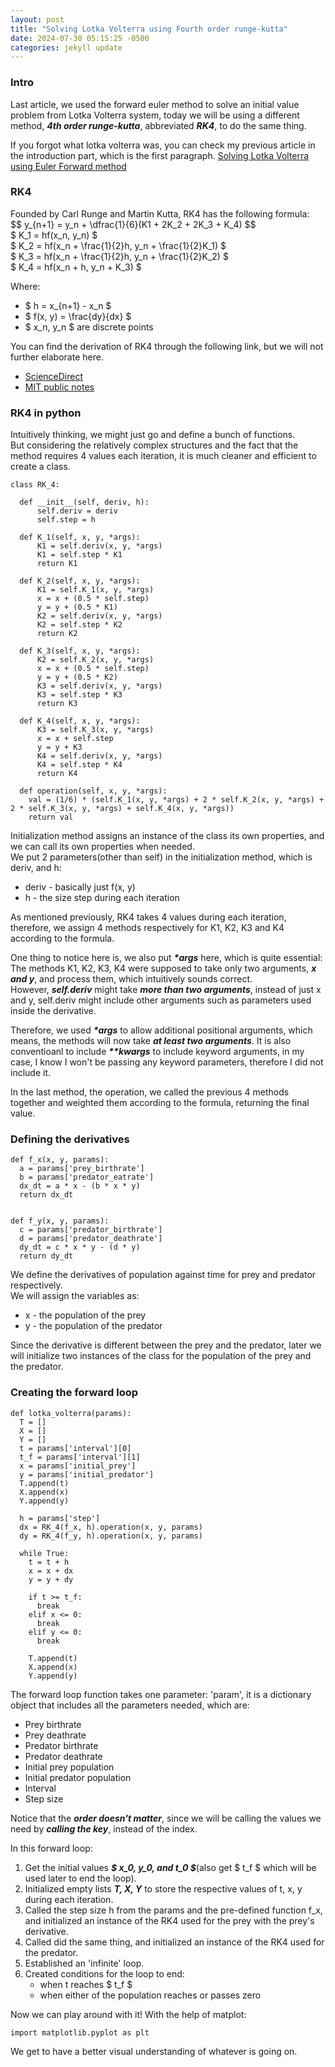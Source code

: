 ```yaml
---
layout: post
title: "Solving Lotka Volterra using Fourth order runge-kutta"
date: 2024-07-30 05:15:25 -0500
categories: jekyll update
---
```


### Intro
Last article, we used the forward euler method to solve an initial value problem from Lotka Volterra system, today we will be using a different method, ***4th order runge-kutta***, abbreviated ***RK4***, to do the same thing.  

If you forgot what lotka volterra was, you can check my previous article in the introduction part, which is the first paragraph.
[Solving Lotka Volterra using Euler Forward method](https://frankhong1.github.io/Jekyll-site/jekyll/update/2024/07/30/Lotka-Volterra.html)  

### RK4
Founded by Carl Runge and Martin Kutta, RK4 has the following formula:  
\$$ y_{n+1} = y_n + \dfrac{1}{6}(K1 + 2K_2 + 2K_3 + K_4) \$$  
\$ K_1 = hf(x_n, y_n) \$  
\$ K_2 = hf(x_n + \frac{1}{2}h, y_n + \frac{1}{2}K_1) \$  
\$ K_3 = hf(x_n + \frac{1}{2}h, y_n + \frac{1}{2}K_2) \$  
\$ K_4 = hf(x_n + h, y_n + K_3) \$  

Where:  
* \$ h = x_{n+1} - x_n \$
* \$ f(x, y) = \frac{dy}{dx} \$
* \$ x_n, y_n \$ are discrete points  

You can find the derivation of RK4 through the following link, but we will not further elaborate here.
* [ScienceDirect](https://www.sciencedirect.com/topics/mathematics/runge-kutta-method)
* [MIT public notes](https://web.mit.edu/10.001/Web/Course_Notes/Differential_Equations_Notes/node5.html)  

### RK4 in python  
Intuitively thinking, we might just go and define a bunch of functions.  
But considering the relatively complex structures and the fact that the method requires 4 values each iteration, it is much cleaner and efficient to create a class.

```
class RK_4:
  
  def __init__(self, deriv, h):
      self.deriv = deriv
      self.step = h
      
  def K_1(self, x, y, *args):
      K1 = self.deriv(x, y, *args)
      K1 = self.step * K1
      return K1
      
  def K_2(self, x, y, *args):
      K1 = self.K_1(x, y, *args)
      x = x + (0.5 * self.step)
      y = y + (0.5 * K1)
      K2 = self.deriv(x, y, *args)
      K2 = self.step * K2
      return K2
  
  def K_3(self, x, y, *args):
      K2 = self.K_2(x, y, *args)
      x = x + (0.5 * self.step)
      y = y + (0.5 * K2)
      K3 = self.deriv(x, y, *args)
      K3 = self.step * K3
      return K3
  
  def K_4(self, x, y, *args):
      K3 = self.K_3(x, y, *args)
      x = x + self.step
      y = y + K3
      K4 = self.deriv(x, y, *args)
      K4 = self.step * K4
      return K4
    
  def operation(self, x, y, *args):
    val = (1/6) * (self.K_1(x, y, *args) + 2 * self.K_2(x, y, *args) + 2 * self.K_3(x, y, *args) + self.K_4(x, y, *args))
    return val
```  

Initialization method assigns an instance of the class its own properties, and we can call its own properties when needed.  
We put 2 parameters(other than self) in the initialization method, which is deriv, and h:
* deriv - basically just f(x, y)
* h - the size step during each iteration  

As mentioned previously, RK4 takes 4 values during each iteration, therefore, we assign 4 methods respectively for K1, K2, K3 and K4 according to the formula.  

One thing to notice here is, we also put ___*args___ here, which is quite essential:  
The methods K1, K2, K3, K4 were supposed to take only two arguments, ***x and y***, and process them, which intuitively sounds correct.  
However, ***self.deriv*** might take ***more than two arguments***, instead of just x and y, self.deriv might include other arguments such as parameters used inside the derivative.  

Therefore, we used ___*args___ to allow additional positional arguments, which means, the methods will now take ___at least two arguments___.
It is also conventioanl to include ___**kwargs___ to include keyword arguments, in my case, I know I won't be passing any keyword parameters, therefore I did not include it.  

In the last method, the operation, we called the previous 4 methods together and weighted them according to the formula, returning the final value.

### Defining the derivatives

```
def f_x(x, y, params):
  a = params['prey_birthrate']
  b = params['predator_eatrate']
  dx_dt = a * x - (b * x * y)
  return dx_dt


def f_y(x, y, params):
  c = params['predator_birthrate']
  d = params['predator_deathrate']
  dy_dt = c * x * y - (d * y)
  return dy_dt
```  

We define the derivatives of population against time for prey and predator respectively.  
We will assign the variables as: 
* x - the population of the prey
* y - the population of the predator  

Since the derivative is different between the prey and the predator, later we will initialize two instances of the class for the population of the prey and the predator. 

### Creating the forward loop

```
def lotka_volterra(params):
  T = []
  X = []
  Y = []
  t = params['interval'][0]
  t_f = params['interval'][1]
  x = params['initial_prey']
  y = params['initial_predator']
  T.append(t)
  X.append(x)
  Y.append(y)
  
  h = params['step']
  dx = RK_4(f_x, h).operation(x, y, params)
  dy = RK_4(f_y, h).operation(x, y, params)
  
  while True:
    t = t + h
    x = x + dx
    y = y + dy
    
    if t >= t_f:
      break
    elif x <= 0:
      break
    elif y <= 0:
      break
    
    T.append(t)
    X.append(x)
    Y.append(y)
```  

The forward loop function takes one parameter: 'param', it is a dictionary object that includes all the parameters needed, which are:
* Prey birthrate
* Prey deathrate
* Predator birthrate
* Predator deathrate
* Initial prey population
* Initial predator population
* Interval
* Step size  

Notice that the ***order doesn't matter***, since we will be calling the values we need by ***calling the key***, instead of the index.  

In this forward loop:
1. Get the initial values ***\$ x_0, y_0, and t_0 \$***(also get \$ t_f \$ which will be used later to end the loop).
2. Initialized empty lists ***T, X, Y*** to store the respective values of t, x, y during each iteration. 
3. Called the step size h from the params and the pre-defined function f_x, and initialized an instance of the RK4 used for the prey with the prey's derivative.
4. Called did the same thing, and initialized an instance of the RK4 used for the predator.
5. Established an 'infinite' loop.
6. Created conditions for the loop to end:
    * when t reaches \$ t_f \$
    * when either of the population reaches or passes zero  

Now we can play around with it! With the help of matplot:
```
import matplotlib.pyplot as plt
```
We get to have a better visual understanding of whatever is going on.  



